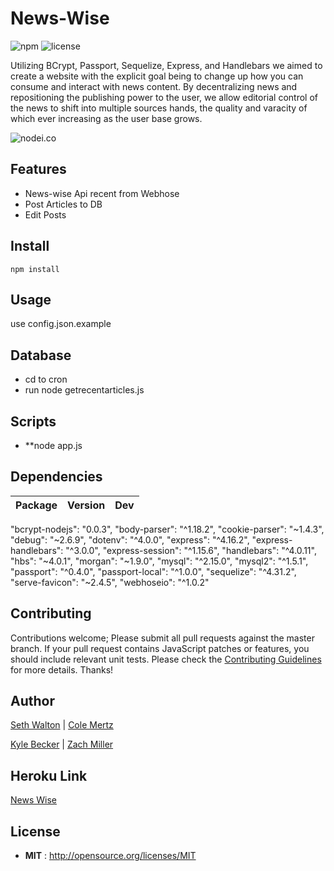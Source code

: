 # News-Wise

![npm](https://img.shields.io/npm/v/node-readme.svg) ![license](https://img.shields.io/npm/l/node-readme.svg)

Utilizing BCrypt, Passport, Sequelize, Express, and Handlebars we aimed to create a website 
with the explicit goal being to change up how you can consume and interact with news content.
By decentralizing news and repositioning the publishing power to the user, we allow editorial 
control of the news to shift into multiple sources hands, the quality and varacity of which
ever increasing as the user base grows.

![nodei.co](https://nodei.co/npm/node-readme.png?downloads=true&downloadRank=true&stars=true)

## Features

 - News-wise Api recent from Webhose
 - Post Articles to DB
 - Edit Posts

## Install

`npm install`

## Usage

use config.json.example

## Database
- cd to cron
- run node getrecentarticles.js

## Scripts  

 - **node app.js

## Dependencies

Package | Version | Dev
--- |:---:|:---:
"bcrypt-nodejs": "0.0.3",
"body-parser": "^1.18.2",
"cookie-parser": "~1.4.3",
"debug": "~2.6.9",
"dotenv": "^4.0.0",
"express": "^4.16.2",
"express-handlebars": "^3.0.0",
"express-session": "^1.15.6",
"handlebars": "^4.0.11",
"hbs": "~4.0.1",
"morgan": "~1.9.0",
"mysql": "^2.15.0",
"mysql2": "^1.5.1",
"passport": "^0.4.0",
"passport-local": "^1.0.0",
"sequelize": "^4.31.2",
"serve-favicon": "~2.4.5",
"webhoseio": "^1.0.2"


## Contributing

Contributions welcome; Please submit all pull requests against the master branch. If your pull request contains JavaScript patches or features, you should include relevant unit tests. Please check the [Contributing Guidelines](contributng.md) for more details. Thanks!

## Author

[Seth Walton](https://github.com/wmadhatterw) | [Cole Mertz](https://github.com/Cole-Mertz)

[Kyle Becker](https://github.com/kmbecker) | [Zach Miller](https://github.com/Zbmiller)

## Heroku Link
[News Wise](https://newswise.herokuapp.com/recent)

## License

 - **MIT** : http://opensource.org/licenses/MIT
